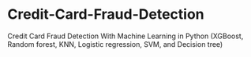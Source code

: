 # Credit-Card-Fraud-Detection
Credit Card Fraud Detection With Machine Learning in Python (XGBoost, Random forest, KNN, Logistic regression, SVM, and Decision tree)
